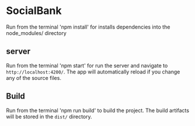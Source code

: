 # SocialBank

Run from the terminal 'npm install' for installs dependencies into the node_modules/ directory

## server

Run from the terminal 'npm start' for run the server and navigate to `http://localhost:4200/`. The app will automatically reload if you change any of the source files.
 
## Build
 
Run from the terminal 'npm run build' to build the project. The build artifacts will be stored in the `dist/` directory.
